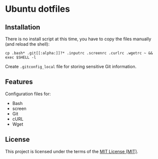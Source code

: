# Ubuntu dotfiles

## Installation

There is no install script at this time, you have to copy the files manually
(and reload the shell):

  ```shell
  cp .bash* .git[[:alpha:]]?* .inputrc .screenrc .curlrc .wgetrc ~ && exec $SHELL -l
  ```

Create `.gitconfig_local` file for storing sensitive Git information.

## Features

Configuration files for:

* Bash
* screen
* Git
* cURL
* Wget

## License

This project is licensed under the terms of the [MIT License (MIT)](LICENSE).
